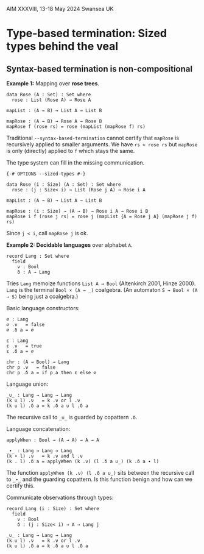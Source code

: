 AIM XXXVIII, 13-18 May 2024 Swansea UK

Type-based termination: Sized types behind the veal
===================================================


Syntax-based termination is non-compositional
---------------------------------------------

__Example 1:__ Mapping over __rose trees__.

    data Rose (A : Set) : Set where
      rose : List (Rose A) → Rose A

    mapList : (A → B) → List A → List B

    mapRose : (A → B) → Rose A → Rose B
    mapRose f (rose rs) = rose (mapList (mapRose f) rs)

Traditional `--syntax-based-termination` cannot certify that `mapRose` is recursively applied to smaller arguments.
We have `rs < rose rs` but `mapRose` is only (directly) applied to `f` which stays the same.


The type system can fill in the missing communication.

    {-# OPTIONS --sized-types #-}

    data Rose (i : Size) (A : Set) : Set where
      rose : (j : Size< i) → List (Rose j A) → Rose i A

    mapList : (A → B) → List A → List B

    mapRose : (i : Size) → (A → B) → Rose i A → Rose i B
    mapRose i f (rose j rs) = rose j (mapList {A = Rose j A} (mapRose j f) rs)

Since `j < i`, call `mapRose j` is ok.


__Example 2: Decidable languages__ over alphabet `A`.

    record Lang : Set where
      field
        ν : Bool
        δ : A → Lang

Tries `Lang` memoize functions `List A → Bool` (Altenkirch 2001, Hinze 2000).
`Lang` is the terminal `Bool × (A → _)` coalgebra.
(An automaton `S → Bool × (A → S)` being just a coalgebra.)

Basic language constructors:

    ∅ : Lang
    ∅ .ν   = false
    ∅ .δ a = ∅

    ε : Lang
    ε .ν   = true
    ε .δ a = ∅

    chr : (A → Bool) → Lang
    chr p .ν   = false
    chr p .δ a = if p a then ε else ∅

Language union:

    _∪_ : Lang → Lang → Lang
    (k ∪ l) .ν   = k .ν or l .ν
    (k ∪ l) .δ a = k .δ a ∪ l .δ a

The recursive call to `_∪_` is guarded by copattern `.δ`.

Language concatenation:

    applyWhen : Bool → (A → A) → A → A

    _∙_ : Lang → Lang → Lang
    (k ∙ l) .ν   = k .ν and l .ν
    (k . l) .δ a = applyWhen (k .ν) (l .δ a ∪_) (k .δ a ∙ l)

The function `applyWhen (k .ν) (l .δ a ∪_)` sits between the recursive call to `_∙_`
and the guarding copattern.
Is this function benign and how can we certify this.

Communicate observations through types:

    record Lang (i : Size) : Set where
      field
        ν : Bool
        δ : (j : Size< i) → A → Lang j

    _∪_ : Lang → Lang → Lang
    (k ∪ l) .ν   = k .ν or l .ν
    (k ∪ l) .δ a = k .δ a ∪ l .δ a
